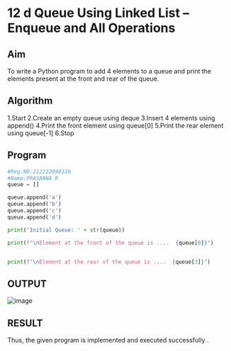 # 12 d Queue Using Linked List – Enqueue and All Operations

## Aim

To write a Python program to add 4 elements to a queue and print the elements present at the front and rear of the queue.

## Algorithm

1.Start
2.Create an empty queue using deque
3.Insert 4 elements using append()
4.Print the front element using queue[0]
5.Print the rear element using queue[-1]
6.Stop

## Program

```python
#Reg.NO:212222040120
#Name:PRASANNA R
queue = []

queue.append('a')
queue.append('b')
queue.append('c')
queue.append('d')

print('Initial Queue: ' + str(queue))

print(f"\nElement at the front of the queue is ....  {queue[0]}")


print(f"\nElement at the rear of the queue is ....  {queue[3]}")
```
## OUTPUT
![image](https://github.com/user-attachments/assets/263c63d9-505a-488f-88c5-9829cdcbcdd0)

## RESULT
Thus, the given program is implemented and executed successfully .
